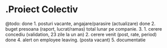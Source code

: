 .Proiect Colectiv
=========
@todo:
done 1. posturi vacante, angajare/parasire (actualizare)
done 2. buget presoana (raport, lucrat/ramas) total lunar pe companie.
3. 
    1. cerere concediu (validation, 23 zile la un an)
    2. cerere venit (post, rate, period)
done 4. alert on employee leaving. (posta vacant)
5. documentatie